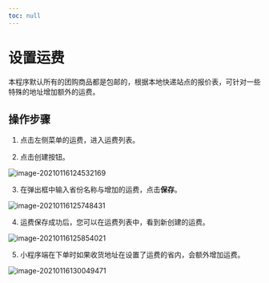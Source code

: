 ```yaml
---
toc: null
---
```


# 设置运费

本程序默认所有的团购商品都是包邮的，根据本地快递站点的报价表，可针对一些特殊的地址增加额外的运费。 

## 操作步骤



1. 点击左侧菜单的运费，进入运费列表。

2. 点击创建按钮。

  ![image-20210116124532169](https://md-1256312109.cos.ap-beijing.myqcloud.com/uPic/image-20210116124532169.png)

3. 在弹出框中输入省份名称与增加的运费，点击**保存**。

  ![image-20210116125748431](https://md-1256312109.cos.ap-beijing.myqcloud.com/uPic/image-20210116125748431.png)

4. 运费保存成功后，您可以在运费列表中，看到新创建的运费。

  ![image-20210116125854021](https://md-1256312109.cos.ap-beijing.myqcloud.com/uPic/image-20210116125854021.png)

5. 小程序端在下单时如果收货地址在设置了运费的省内，会额外增加运费。

  ![image-20210116130049471](https://md-1256312109.cos.ap-beijing.myqcloud.com/uPic/image-20210116130049471.png)

